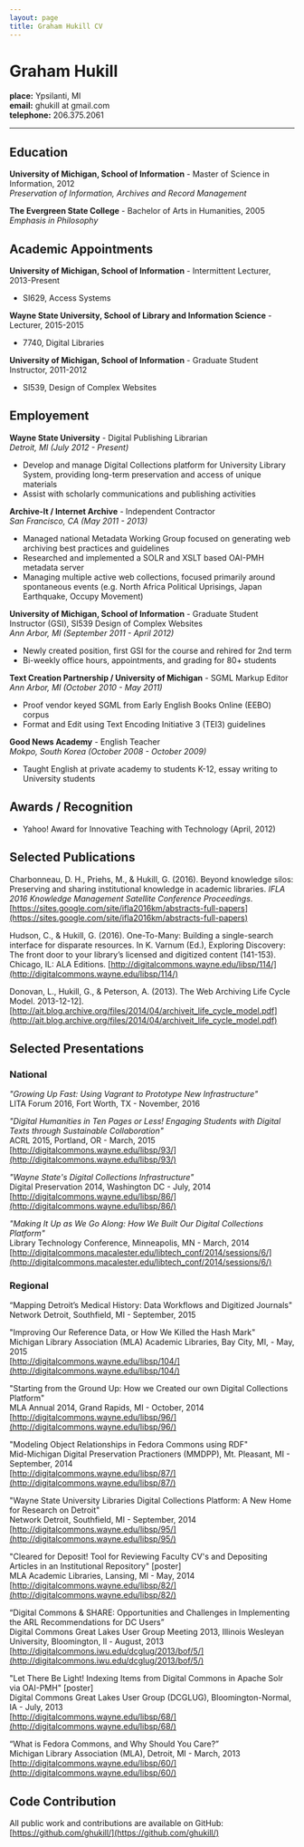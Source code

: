 ```yaml
---
layout: page	
title: Graham Hukill CV
---
```


# Graham Hukill

**place:** Ypsilanti, MI<br>
**email:** ghukill at gmail.com<br>
**telephone:** 206.375.2061

-----------------------------------------------------

## Education

**University of Michigan, School of Information** - Master of Science in Information, 2012<br>
*Preservation of Information, Archives and Record Management*

**The Evergreen State College** - Bachelor of Arts in Humanities, 2005<br>
*Emphasis in Philosophy*



## Academic Appointments

**University of Michigan, School of Information** - Intermittent Lecturer, 2013-Present<br>
* SI629, Access Systems

**Wayne State University, School of Library and Information Science** - Lecturer, 2015-2015<br>
* 7740, Digital Libraries

**University of Michigan, School of Information** - Graduate Student Instructor, 2011-2012<br>
* SI539, Design of Complex Websites



## Employement

**Wayne State University** - Digital Publishing Librarian<br>
*Detroit, MI (July 2012 - Present)*<br>

 * Develop and manage Digital Collections platform for University Library System, providing long-term preservation and access of unique materials
 * Assist with scholarly communications and publishing activities


**Archive-It / Internet Archive** - Independent Contractor<br>
*San Francisco, CA (May 2011 - 2013)*<br>

 * Managed national Metadata Working Group focused on generating web archiving best practices and guidelines
 * Researched and implemented a SOLR and XSLT based OAI-PMH metadata server
 * Managing multiple active web collections, focused primarily around spontaneous events (e.g. North Africa Political Uprisings, Japan Earthquake, Occupy Movement)


**University of Michigan, School of Information** - Graduate Student Instructor (GSI), SI539 Design of Complex Websites<br>
*Ann Arbor, MI (September 2011 - April 2012)*<br>

 * Newly created position, first GSI for the course and rehired for 2nd term
 * Bi-weekly office hours, appointments, and grading for 80+ students


**Text Creation Partnership / University of Michigan** - SGML Markup Editor<br>
*Ann Arbor, MI (October 2010 - May 2011)*<br>

 * Proof vendor keyed SGML from Early English Books Online (EEBO) corpus
 * Format and Edit using Text Encoding Initiative 3 (TEI3) guidelines


**Good News Academy** - English Teacher<br>
*Mokpo, South Korea (October 2008 - October 2009)*

 * Taught English at private academy to students K-12, essay writing to University students



## Awards / Recognition

 * Yahoo! Award for Innovative Teaching with Technology (April, 2012)



## Selected Publications

Charbonneau, D. H., Priehs, M., & Hukill, G. (2016). Beyond knowledge silos: Preserving and sharing institutional knowledge in academic libraries. *IFLA 2016 Knowledge Management Satellite Conference Proceedings*. [https://sites.google.com/site/ifla2016km/abstracts-full-papers](https://sites.google.com/site/ifla2016km/abstracts-full-papers)

Hudson, C., & Hukill, G. (2016). One-To-Many: Building a single-search interface for disparate resources. In K. Varnum (Ed.), Exploring Discovery: The front door to your library’s licensed and digitized content (141-153). Chicago, IL: ALA Editions. [http://digitalcommons.wayne.edu/libsp/114/](http://digitalcommons.wayne.edu/libsp/114/)

Donovan, L., Hukill, G., & Peterson, A. (2013). The Web Archiving Life Cycle Model. 2013-12-12]. [http://ait.blog.archive.org/files/2014/04/archiveit_life_cycle_model.pdf](http://ait.blog.archive.org/files/2014/04/archiveit_life_cycle_model.pdf)



## Selected Presentations

### National

*"Growing Up Fast: Using Vagrant to Prototype New Infrastructure"*<br>
LITA Forum 2016, Fort Worth, TX - November, 2016<br>

*"Digital Humanities in Ten Pages or Less!  Engaging Students with Digital Texts through Sustainable Collaboration"*<br>
ACRL 2015, Portland, OR - March, 2015<br>
[http://digitalcommons.wayne.edu/libsp/93/](http://digitalcommons.wayne.edu/libsp/93/)

*"Wayne State's Digital Collections Infrastructure"*<br>
Digital Preservation 2014, Washington DC - July, 2014<br>
[http://digitalcommons.wayne.edu/libsp/86/](http://digitalcommons.wayne.edu/libsp/86/)

*"Making It Up as We Go Along: How We Built Our Digital Collections Platform"*<br>
Library Technology Conference, Minneapolis, MN - March, 2014<br>
[http://digitalcommons.macalester.edu/libtech_conf/2014/sessions/6/](http://digitalcommons.macalester.edu/libtech_conf/2014/sessions/6/)

### Regional

“Mapping Detroit’s Medical History: Data Workflows and Digitized Journals"<br>
Network Detroit, Southfield, MI - September, 2015<br>

"Improving Our Reference Data, or How We Killed the Hash Mark"<br>
Michigan Library Association (MLA) Academic Libraries, Bay City, MI,  - May, 2015<br>
[http://digitalcommons.wayne.edu/libsp/104/](http://digitalcommons.wayne.edu/libsp/104/)

"Starting from the Ground Up: How we Created our own Digital Collections Platform"<br>
MLA Annual 2014, Grand Rapids, MI - October, 2014<br>
[http://digitalcommons.wayne.edu/libsp/96/](http://digitalcommons.wayne.edu/libsp/96/)

"Modeling Object Relationships in Fedora Commons using RDF"<br>
Mid-Michigan Digital Preservation Practioners (MMDPP), Mt. Pleasant, MI - September, 2014<br>
[http://digitalcommons.wayne.edu/libsp/87/](http://digitalcommons.wayne.edu/libsp/87/)

"Wayne State University Libraries Digital Collections Platform: A New Home for Research on Detroit"<br>
Network Detroit, Southfield, MI - September, 2014<br>
[http://digitalcommons.wayne.edu/libsp/95/](http://digitalcommons.wayne.edu/libsp/95/)

"Cleared for Deposit!  Tool for Reviewing Faculty CV's and Depositing Articles in an Institutional Repository" [poster]<br>
MLA Academic Libraries, Lansing, MI - May, 2014<br>
[http://digitalcommons.wayne.edu/libsp/82/](http://digitalcommons.wayne.edu/libsp/82/)

“Digital Commons & SHARE: Opportunities and Challenges in Implementing the ARL Recommendations for DC Users”<br>
Digital Commons Great Lakes User Group Meeting 2013, Illinois Wesleyan University, Bloomington, Il - August, 2013<br>
[http://digitalcommons.iwu.edu/dcglug/2013/bof/5/](http://digitalcommons.iwu.edu/dcglug/2013/bof/5/)

"Let There Be Light! Indexing Items from Digital Commons in Apache Solr via OAI-PMH" [poster]<br>
Digital Commons Great Lakes User Group (DCGLUG), Bloomington-Normal, IA - July, 2013<br>
[http://digitalcommons.wayne.edu/libsp/68/](http://digitalcommons.wayne.edu/libsp/68/)

“What is Fedora Commons, and Why Should You Care?”<br>
Michigan Library Association (MLA), Detroit, MI - March, 2013<br>
[http://digitalcommons.wayne.edu/libsp/60/](http://digitalcommons.wayne.edu/libsp/60/)


## Code Contribution

All public work and contributions are available on GitHub: [https://github.com/ghukill/](https://github.com/ghukill/)
